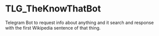 # TLG_TheKnowThatBot
Telegram Bot to request info about anything and it search and response with the first Wikipedia sentence of that thing.
